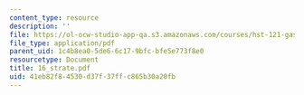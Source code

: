 ```yaml
---
content_type: resource
description: ''
file: https://ol-ocw-studio-app-qa.s3.amazonaws.com/courses/hst-121-gastroenterology-fall-2005/41eb82f84530d37f37ffc865b30a20fb_16_strate.pdf
file_type: application/pdf
parent_uid: 1c4b8ea0-5de6-6c17-9bfc-bfe5e773f8e0
resourcetype: Document
title: 16_strate.pdf
uid: 41eb82f8-4530-d37f-37ff-c865b30a20fb
---
```

